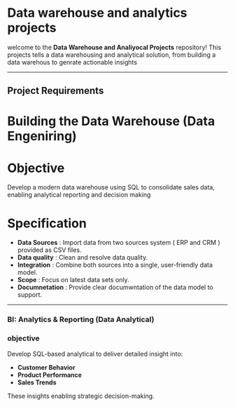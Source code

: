 # Data warehouse and analytics projects

welcome to the **Data Warehouse and Analiyocal Projects** repository!
This projects tells a data warehousing and analytical solution, from building a data warehous to genrate actionable insights

---

## Project Requirements

# Building the Data Warehouse (Data Engeniring)

# Objective
Develop a modern data warehouse using SQL to consolidate sales data, enabling analytical reporting and decision making

# Specification
- **Data Sources** : Import data from two sources system ( ERP and CRM ) provided as CSV files.
- **Data quality** : Clean and resolve data quality.
- **Integration** : Combine both sources into a  single, user-friendly data model.
- **Scope** : Focus on latest data sets only.
- **Documnetation** : Provide clear documwntation of the data model to support.

---

### BI: Analytics & Reporting (Data Analytical)

### objective
Develop SQL-based analytical to deliver detailed insight into:
- **Customer Behavior**
- **Product Performance**
- **Sales Trends**

These insights enabling strategic decision-making.








